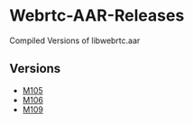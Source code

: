 # Webrtc-AAR-Releases
Compiled Versions of libwebrtc.aar

## Versions

 - [M105](https://github.com/AhmedHumk/Webrtc-AAr-Build-Releases/releases/download/V105/libwebrtc-m105.aar)
 - [M106](https://github.com/AhmedHumk/Webrtc-AAr-Build-Releases/releases/download/V106/libwebrtc-m106.aar)
 - [M109](https://github.com/AhmedHumk/Webrtc-AAR-Releases/releases/download/M109/libwebrtc-m109.aar)
